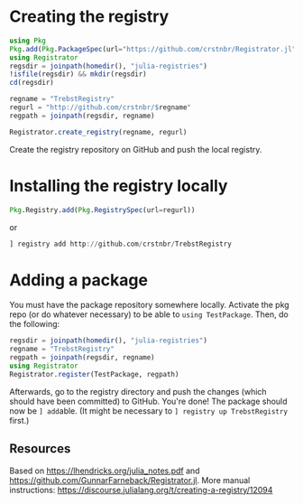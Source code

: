 # Creating the registry
```julia
using Pkg
Pkg.add(Pkg.PackageSpec(url="https://github.com/crstnbr/Registrator.jl"))
using Registrator
regsdir = joinpath(homedir(), "julia-registries")
!isfile(regsdir) && mkdir(regsdir)
cd(regsdir)

regname = "TrebstRegistry"
regurl = "http://github.com/crstnbr/$regname"
regpath = joinpath(regsdir, regname)

Registrator.create_registry(regname, regurl)
```

Create the registry repository on GitHub and push the local registry.

# Installing the registry locally
```julia
Pkg.Registry.add(Pkg.RegistrySpec(url=regurl))
```
or
```julia
] registry add http://github.com/crstnbr/TrebstRegistry
```
# Adding a package

You must have the package repository somewhere locally. Activate the pkg repo (or do whatever necessary) to be able to `using TestPackage`. Then, do the
following:

```julia
regsdir = joinpath(homedir(), "julia-registries")
regname = "TrebstRegistry"
regpath = joinpath(regsdir, regname)
using Registrator
Registrator.register(TestPackage, regpath)
```

Afterwards, go to the registry directory and push the changes (which should have been committed) to GitHub. You're done! The package should now be `] add`able. (It might be necessary to `] registry up TrebstRegistry` first.)


## Resources
Based on https://lhendricks.org/julia_notes.pdf and https://github.com/GunnarFarneback/Registrator.jl. More manual instructions: https://discourse.julialang.org/t/creating-a-registry/12094
